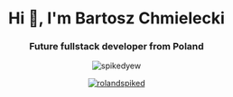 <h1 align="center">Hi 👋, I'm Bartosz Chmielecki</h1>
<h3 align="center">Future fullstack developer from Poland</h3>

<p align="center">
  <img src="https://komarev.com/ghpvc/?username=spikedyew&label=Profile%20views&color=0e75b6&style=flat" alt="spikedyew" />
</p>

<p align="center">
  <a href="https://twitter.com/rolandspiked" target="blank">
    <img src="[https://img.shields.io/twitter/follow/rolandspiked?logo=twitter&style=for-the-badge](https://www.threads.net/@bartoszchmieleckiweb)" alt="rolandspiked" />
  </a>
</p>

